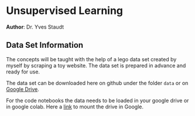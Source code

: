 # Unsupervised Learning
**Author**: Dr. Yves Staudt

## Data Set Information
The concepts will be taught with the help of a lego data set created by myself by scraping a toy website. 
The data set is prepared in advance and ready for use. 

The data set can be downloaded here on github under the folder `data` or on [Google Drive](https://drive.google.com/file/d/1s7wTVpTldaoaDjkPHIiuqHwHTbBeD8b0/view?usp=share_link). 

For the code notebooks the data needs to be loaded in your google drive or in google colab. 
Here a [link](https://colab.research.google.com/notebooks/io.ipynb) to mount the drive in Google. 
